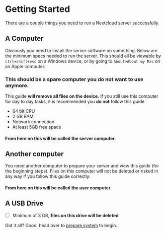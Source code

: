 # Getting Started

There are a couple things you need to run a Nextcloud server successfully.  

## A Computer

Obviously you need to install the server software on something. Below are the minimum specs needed to run the server.  This should all be viewable by `ctrl+shift+esc` on a Windows device, or by going to `About>About my Mac` on an Apple computer.  

### **This should be a spare computer you do not want to use anymore.**

This guide **will remove all files on the device.**  If you still use this computer for day to day tasks, it is recommended you **do not** follow this guide.  

- 64 bit CPU
- 2 GB RAM
- Network connection
- At least 5GB free space

#### From here on this will be called the **server computer.**


## Another computer

You need another computer to prepare your server and view this guide (for the beginning steps).  Files on this computer will not be deleted or risked in any way if you follow this guide correctly.

#### From here on this will be called the **user computer.**

## A USB Drive
 - [ ] Minimum of 3 GB, **files on this drive will be deleted**


Got it all? Good, head over to [prepare system](prepare-system.md) to begin.


